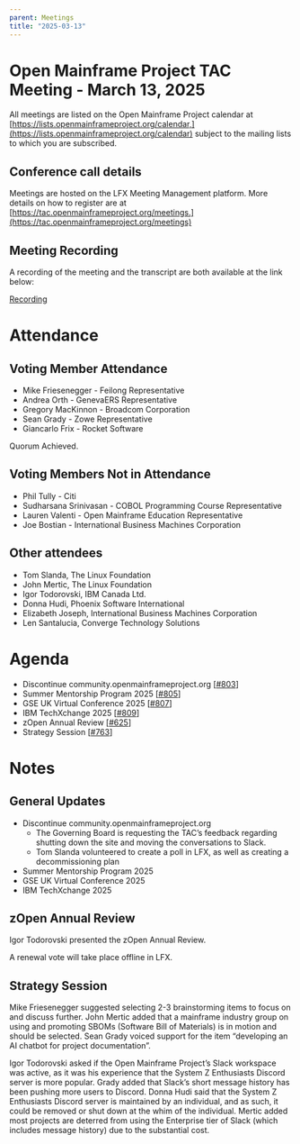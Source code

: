 ```yaml
---
parent: Meetings
title: "2025-03-13"
---
```


# Open Mainframe Project TAC Meeting - March 13, 2025

All meetings are listed on the Open Mainframe Project calendar at [https://lists.openmainframeproject.org/calendar,](https://lists.openmainframeproject.org/calendar) subject to the mailing lists to which you are subscribed.

## Conference call details

Meetings are hosted on the LFX Meeting Management platform. More details on how to register are at [https://tac.openmainframeproject.org/meetings.](https://tac.openmainframeproject.org/meetings)

## Meeting Recording

A recording of the meeting and the transcript are both available at the link below:

[Recording](https://zoom.us/rec/share/7F-tV5Pnqpnk9OcUuuEArBbNTD-PcyftynlIQ4D--BbPx7kfQDNbBK2dFa0Jc6-E.HdhfcWCfmFzhgoze)

# Attendance

## Voting Member Attendance

* Mike Friesenegger - Feilong Representative
* Andrea Orth - GenevaERS Representative
* Gregory MacKinnon - Broadcom Corporation
* Sean Grady - Zowe Representative
* Giancarlo Frix - Rocket Software

Quorum Achieved.

## Voting Members Not in Attendance

* Phil Tully - Citi
* Sudharsana Srinivasan - COBOL Programming Course Representative
* Lauren Valenti - Open Mainframe Education Representative
* Joe Bostian - International Business Machines Corporation

## Other attendees

* Tom Slanda, The Linux Foundation
* John Mertic, The Linux Foundation
* Igor Todorovski, IBM Canada Ltd.
* Donna Hudi, Phoenix Software International
* Elizabeth Joseph, International Business Machines Corporation
* Len Santalucia, Converge Technology Solutions

# Agenda

* Discontinue community.openmainframeproject.org [[#803](https://github.com/orgs/openmainframeproject/projects/21/views/1?pane=issue&itemId=101310888&issue=openmainframeproject%7Ctac%7C803)]
* Summer Mentorship Program 2025 [[#805](https://github.com/orgs/openmainframeproject/projects/21/views/1?pane=issue&itemId=101643145&issue=openmainframeproject%7Ctac%7C805)]
* GSE UK Virtual Conference 2025 [[#807](https://github.com/orgs/openmainframeproject/projects/21/views/1?pane=issue&itemId=101643546&issue=openmainframeproject%7Ctac%7C807)]
* IBM TechXchange 2025 [[#809](https://github.com/orgs/openmainframeproject/projects/21/views/1?pane=issue&itemId=101643770&issue=openmainframeproject%7Ctac%7C809)]
* zOpen Annual Review [[#625](https://github.com/orgs/openmainframeproject/projects/21/views/1?pane=issue&itemId=54196632&issue=openmainframeproject%7Ctac%7C625)]
* Strategy Session [[#763](https://github.com/orgs/openmainframeproject/projects/21/views/1?pane=issue&itemId=95733699&issue=openmainframeproject%7Ctac%7C763)]

# Notes

## General Updates

* Discontinue community.openmainframeproject.org
    * The Governing Board is requesting the TAC’s feedback regarding shutting down the site and moving the conversations to Slack.
    * Tom Slanda volunteered to create a poll in LFX, as well as creating a decommissioning plan
* Summer Mentorship Program 2025
* GSE UK Virtual Conference 2025
* IBM TechXchange 2025

## zOpen Annual Review

Igor Todorovski presented the zOpen Annual Review.

A renewal vote will take place offline in LFX.

## Strategy Session

Mike Friesenegger suggested selecting 2-3 brainstorming items to focus on and discuss further.  John Mertic added that a mainframe industry group on using and promoting SBOMs (Software Bill of Materials) is in motion and should be selected.  Sean Grady voiced support for the item “developing an AI chatbot for project documentation”.

Igor Todorovski asked if the Open Mainframe Project’s Slack workspace was active, as it was his experience that the System Z Enthusiasts Discord server is more popular.  Grady added that Slack’s short message history has been pushing more users to Discord.  Donna Hudi said that the System Z Enthusiasts Discord server is maintained by an individual, and as such, it could be removed or shut down at the whim of the individual.  Mertic added most projects are deterred from using the Enterprise tier of Slack (which includes message history) due to the substantial cost.
